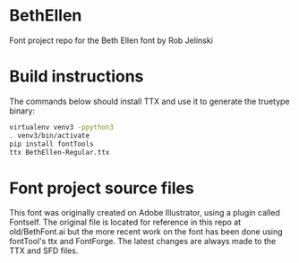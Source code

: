 # BethEllen
Font project repo for the Beth Ellen font by Rob Jelinski

# Build instructions

The commands below should install TTX and use it to generate the truetype binary:

```bash
virtualenv venv3 -ppython3
. venv3/bin/activate
pip install fontTools
ttx BethEllen-Regular.ttx
```

# Font project source files

This font was originally created on Adobe Illustrator, using a plugin called Fontself. The original file is located for reference in this repo at old/BethFont.ai but the more recent work on the font has been done using fontTool's ttx and FontForge. The latest changes are always made to the TTX and SFD files.
